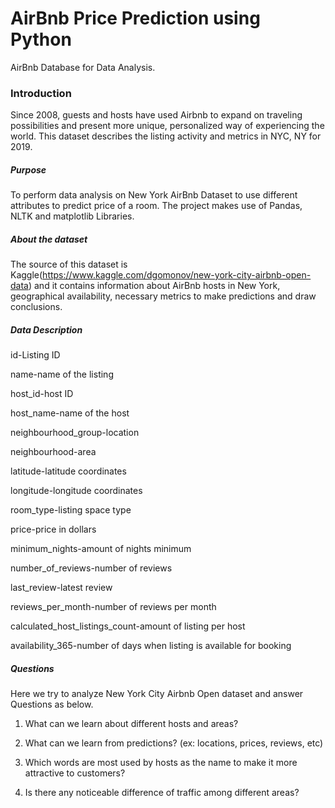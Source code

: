 # AirBnb Price Prediction using Python
AirBnb Database for Data Analysis.

### Introduction
Since 2008, guests and hosts have used Airbnb to expand on traveling possibilities and present more unique, personalized way of experiencing the world. This dataset describes the listing activity and metrics in NYC, NY for 2019.

##### Purpose
To perform data analysis on New York AirBnb Dataset to use different attributes to predict price of a room. The project makes use of  Pandas, NLTK and matplotlib Libraries.

##### About the dataset
The source of this dataset is Kaggle(https://www.kaggle.com/dgomonov/new-york-city-airbnb-open-data) and it contains information about AirBnb hosts in New York, geographical availability, necessary metrics to make predictions and draw conclusions. 

##### Data Description
id-Listing ID

name-name of the listing

host_id-host ID

host_name-name of the host

neighbourhood_group-location

neighbourhood-area

latitude-latitude coordinates

longitude-longitude coordinates

room_type-listing space type

price-price in dollars

minimum_nights-amount of nights minimum

number_of_reviews-number of reviews

last_review-latest review	

reviews_per_month-number of reviews per month

calculated_host_listings_count-amount of listing per host

availability_365-number of days when listing is available for booking



##### Questions
Here we try to analyze New York City Airbnb Open dataset and answer Questions as below.

1. What can we learn about different hosts and areas?

2. What can we learn from predictions? (ex: locations, prices, reviews, etc)

3. Which words are most used by hosts as the name to make it more attractive to customers?

4. Is there any noticeable difference of traffic among different areas?
